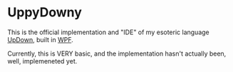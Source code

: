 # UppyDowny
This is the official implementation and "IDE" of my esoteric language [UpDown](https://esolangs.org/wiki/UpDown), built in [WPF](https://learn.microsoft.com/en-us/dotnet/desktop/wpf/).

Currently, this is VERY basic, and the implementation hasn't actually been, well, implemeneted yet.